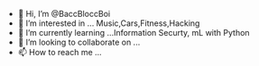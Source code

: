 - 👋 Hi, I’m @BaccBloccBoi
- 👀 I’m interested in ... Music,Cars,Fitness,Hacking
- 🌱 I’m currently learning ...Information Securty, mL with Python
- 💞️ I’m looking to collaborate on ...
- 📫 How to reach me ...

<!---
BaccBloccBoi/BaccBloccBoi is a ✨ special ✨ repository because its `README.md` (this file) appears on your GitHub profile.
You can click the Preview link to take a look at your changes.
--->
